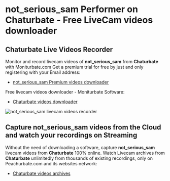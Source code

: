 # not_serious_sam Performer on Chaturbate - Free LiveCam videos downloader

## Chaturbate Live Videos Recorder

Monitor and record livecam videos of **not_serious_sam** from **Chaturbate** with Moniturbate.com
Get a premium trial for free by just and only registering with your Email address:
* [not_serious_sam Premium videos downloader](https://moniturbate.com/request-demo-licence-key.html)

Free livecam videos downloader - Moniturbate Software:
* [Chaturbate videos downloader](https://moniturbate.com/moniturbate-download-software.html)

![not_serious_sam livecam videos recorder](https://peachurnet.com/templates/moniturbate-software.png)


## Capture not_serious_sam videos from the Cloud and watch your recordings on Streaming

Without the need of downloading a software, capture **not_serious_sam** livecam videos from **Chaturbate** 100% online.
Watch Livecam archives from **Chaturbate** unlimitedly from thousands of existing recordings, only on Peachurbate.com and its websites network:
* [Chaturbate videos archives](https://peachurnet.com/)